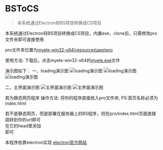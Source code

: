 # BSToCS

> 本系统通过Electron将BS项目转换成CS项目



本系统通过Electron将BS项目转换成CS项目，内置exe，clone后，只需修改pro文件夹即可直接使用

pro文件夹位置为[myele-win32-x64\resources\app\pro](./myele-win32-x64/resources/app/pro)

使用方法:
下载后，点击myele-win32-x64的[myele.exe](./myele-win32-x64/myele.exe)文件


演示图如下：
一，loading演示图
![loading演示图](http://www.aly1.wang/media/img/cstods/loading1.jpg)
![loading演示图](http://www.aly1.wang/media/img/cstods/loading2.jpg)
![loading演示图](http://www.aly1.wang/media/img/cstods/loading3.jpg)

二，主界面演示图
![主界面演示图](http://www.aly1.wang/media/img/cstods/main2.jpg) 
![主界面演示图](http://www.aly1.wang/media/img/cstods/main1.jpg) 
 
若为静态网页程序
操作方法: 
		将你的程序直接放入pro文件夹; PS:首页名称必须为index.html  
	 
若不是静态网页，而是部署在服务器上的BS程序，则在pro/index.html页面直接跳转到你的url即可  
在它的head里添加
		<script language="javascript" type="text/javascript">  
			window.location.href="你的地址";  
		</script>  
即可

 
本程序依靠electron实现 [electron官方网站](https://www.electronjs.org/)



